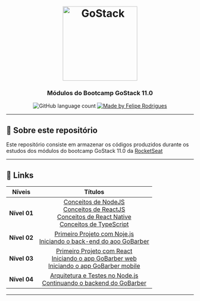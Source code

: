 <h1 align="center">
    <img alt="GoStack" src="https://rocketseat-cdn.s3-sa-east-1.amazonaws.com/bootcamp-header.png" width="200px" />
</h1>

<h3 align="center">
   Módulos do Bootcamp GoStack 11.0
</h3>

<p align="center">
  <img alt="GitHub language count" src="https://img.shields.io/github/languages/count/felipersdf/GoStack11?color=%2304D361">

  <a href="https://github.com/felipersdf">
    <img alt="Made by Felipe Rodrigues" src="https://img.shields.io/badge/made%20by-Felipe Rodrigues-%2304D361">
  </a>

</p>

---

## :rocket: Sobre este repositório

Este repositório consiste em armazenar os códigos produzidos durante os estudos dos módulos do bootcamp GoStack 11.0 da [RocketSeat](http://www.rocketseat.com.br)

---

## :paperclip: Links

<div align="center" >

|    Níveis    |                                                                                                                                                                               Títulos                                                                                                                                                                               |
| :----------: | :-----------------------------------------------------------------------------------------------------------------------------------------------------------------------------------------------------------------------------------------------------------------------------------------------------------------------------------------------------------------: |
| **Nível 01** | [Conceitos de NodeJS](https://github.com/felipersdf/GoStack11/tree/master/backend)<br>[Conceitos de ReactJS](https://github.com/felipersdf/GoStack11/tree/master/frontend)<br>[Conceitos de React Native](https://github.com/felipersdf/GoStack11/tree/master/mobile)<br> [Conceitos de TypeScript](https://github.com/felipersdf/GoStack11/tree/master/typescript) |
| **Nível 02** |                                                                    [Primeiro Projeto com Noje.js](https://github.com/felipersdf/GoStack11/tree/master/primeiro-projeto-node/)<br>[Iniciando o back-end do aoo GoBarber](https://github.com/felipersdf/GoStack11/tree/master/iniciando-back-end/)                                                                    |
| **Nível 03** |                         [Primeiro Projeto com React](https://github.com/felipersdf/GoStack11/tree/master/primeiro-projeto-react/)<br>[Iniciando o app GoBarber web](https://github.com/felipersdf/GoStack11/tree/master/gobarber-web)<br>[Iniciando o app GoBarber mobile](https://github.com/felipersdf/GoStack11/tree/master/appgobarber)                         |
| **Nível 04** |                                                                     [Arquitetura e Testes no Node.js](https://github.com/felipersdf/GoStack11/tree/master/iniciando-back-end/)<br>[Continuando o backend do GoBarber](https://github.com/felipersdf/GoStack11/tree/master/iniciando-back-end/)                                                                      |

</div>

---
